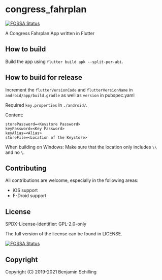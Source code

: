 # congress_fahrplan
[![FOSSA Status](https://app.fossa.io/api/projects/git%2Bgithub.com%2FbenjaminSchilling33%2Fcongress_fahrplan.svg?type=shield)](https://app.fossa.io/projects/git%2Bgithub.com%2FbenjaminSchilling33%2Fcongress_fahrplan?ref=badge_shield)

A Congress Fahrplan App written in Flutter

## How to build

Build the app using `flutter build apk --split-per-abi`.

## How to build for release

Increment the `flutterVersionCode` and `flutterVersionName` in `android/app/build.gradle` as well as `version` in pubspec.yaml

Required `key.properties` in `./android/`.

Content:

```
storePassword=<Keystore Password>
keyPassword=<Key Password>
keyAlias=<Alias>
storeFile=<Location of the Keystore>
```

When building on Windows: Make sure that the location only includes `\\` and no `\`.

## Contributing

All contributions are welcome, especially in the following areas:

- iOS support
- F-Droid support

## License
SPDX-License-Identifier: GPL-2.0-only

The full version of the license can be found in LICENSE.

[![FOSSA Status](https://app.fossa.io/api/projects/git%2Bgithub.com%2FbenjaminSchilling33%2Fcongress_fahrplan.svg?type=large)](https://app.fossa.io/projects/git%2Bgithub.com%2FbenjaminSchilling33%2Fcongress_fahrplan?ref=badge_large)

## Copyright
Copyright (C) 2019-2021 Benjamin Schilling